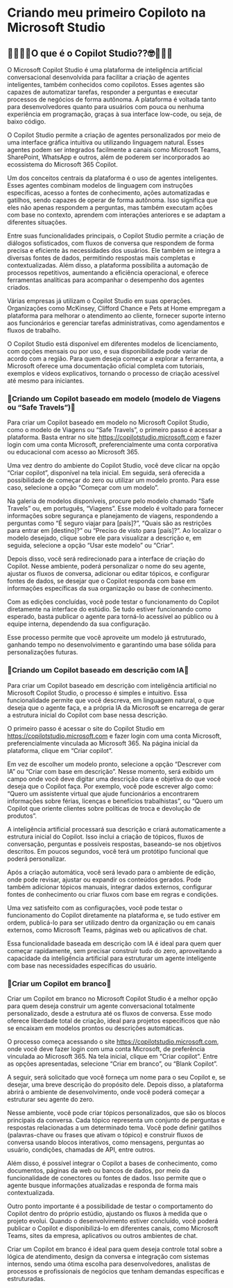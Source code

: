 # Criando meu primeiro Copiloto na Microsoft Studio

## 👩🏽‍💻🤓O que é o Copilot Studio??🤓👩🏽‍💻
O Microsoft Copilot Studio é uma plataforma de inteligência artificial conversacional desenvolvida para facilitar a criação de agentes inteligentes, também conhecidos como copilotos. Esses agentes são capazes de automatizar tarefas, responder a perguntas e executar processos de negócios de forma autônoma. A plataforma é voltada tanto para desenvolvedores quanto para usuários com pouca ou nenhuma experiência em programação, graças à sua interface low-code, ou seja, de baixo código.

O Copilot Studio permite a criação de agentes personalizados por meio de uma interface gráfica intuitiva ou utilizando linguagem natural. Esses agentes podem ser integrados facilmente a canais como Microsoft Teams, SharePoint, WhatsApp e outros, além de poderem ser incorporados ao ecossistema do Microsoft 365 Copilot.

Um dos conceitos centrais da plataforma é o uso de agentes inteligentes. Esses agentes combinam modelos de linguagem com instruções específicas, acesso a fontes de conhecimento, ações automatizadas e gatilhos, sendo capazes de operar de forma autônoma. Isso significa que eles não apenas respondem a perguntas, mas também executam ações com base no contexto, aprendem com interações anteriores e se adaptam a diferentes situações.

Entre suas funcionalidades principais, o Copilot Studio permite a criação de diálogos sofisticados, com fluxos de conversa que respondem de forma precisa e eficiente às necessidades dos usuários. Ele também se integra a diversas fontes de dados, permitindo respostas mais completas e contextualizadas. Além disso, a plataforma possibilita a automação de processos repetitivos, aumentando a eficiência operacional, e oferece ferramentas analíticas para acompanhar o desempenho dos agentes criados.

Várias empresas já utilizam o Copilot Studio em suas operações. Organizações como McKinsey, Clifford Chance e Pets at Home empregam a plataforma para melhorar o atendimento ao cliente, fornecer suporte interno aos funcionários e gerenciar tarefas administrativas, como agendamentos e fluxos de trabalho.

O Copilot Studio está disponível em diferentes modelos de licenciamento, com opções mensais ou por uso, e sua disponibilidade pode variar de acordo com a região. Para quem deseja começar a explorar a ferramenta, a Microsoft oferece uma documentação oficial completa com tutoriais, exemplos e vídeos explicativos, tornando o processo de criação acessível até mesmo para iniciantes.

### 🛫Criando um Copilot baseado em modelo (modelo de Viagens ou “Safe Travels”)🛫
Para criar um Copilot baseado em modelo no Microsoft Copilot Studio, como o modelo de Viagens ou “Safe Travels”, o primeiro passo é acessar a plataforma. Basta entrar no site https://copilotstudio.microsoft.com e fazer login com uma conta Microsoft, preferencialmente uma conta corporativa ou educacional com acesso ao Microsoft 365.

Uma vez dentro do ambiente do Copilot Studio, você deve clicar na opção “Criar copilot”, disponível na tela inicial. Em seguida, será oferecida a possibilidade de começar do zero ou utilizar um modelo pronto. Para esse caso, selecione a opção “Começar com um modelo”.

Na galeria de modelos disponíveis, procure pelo modelo chamado “Safe Travels” ou, em português, “Viagens”. Esse modelo é voltado para fornecer informações sobre segurança e planejamento de viagens, respondendo a perguntas como “É seguro viajar para [país]?”, “Quais são as restrições para entrar em [destino]?” ou “Preciso de visto para [país]?”. Ao localizar o modelo desejado, clique sobre ele para visualizar a descrição e, em seguida, selecione a opção “Usar este modelo” ou “Criar”.

Depois disso, você será redirecionado para a interface de criação do Copilot. Nesse ambiente, poderá personalizar o nome do seu agente, ajustar os fluxos de conversa, adicionar ou editar tópicos, e configurar fontes de dados, se desejar que o Copilot responda com base em informações específicas da sua organização ou base de conhecimento.

Com as edições concluídas, você pode testar o funcionamento do Copilot diretamente na interface do estúdio. Se tudo estiver funcionando como esperado, basta publicar o agente para torná-lo acessível ao público ou à equipe interna, dependendo da sua configuração.

Esse processo permite que você aproveite um modelo já estruturado, ganhando tempo no desenvolvimento e garantindo uma base sólida para personalizações futuras.

### 🧠Criando um Copilot baseado em descrição com IA🧠
Para criar um Copilot baseado em descrição com inteligência artificial no Microsoft Copilot Studio, o processo é simples e intuitivo. Essa funcionalidade permite que você descreva, em linguagem natural, o que deseja que o agente faça, e a própria IA da Microsoft se encarrega de gerar a estrutura inicial do Copilot com base nessa descrição.

O primeiro passo é acessar o site do Copilot Studio em https://copilotstudio.microsoft.com e fazer login com uma conta Microsoft, preferencialmente vinculada ao Microsoft 365. Na página inicial da plataforma, clique em “Criar copilot”.

Em vez de escolher um modelo pronto, selecione a opção “Descrever com IA” ou “Criar com base em descrição”. Nesse momento, será exibido um campo onde você deve digitar uma descrição clara e objetiva do que você deseja que o Copilot faça. Por exemplo, você pode escrever algo como: “Quero um assistente virtual que ajude funcionários a encontrarem informações sobre férias, licenças e benefícios trabalhistas”, ou “Quero um Copilot que oriente clientes sobre políticas de troca e devolução de produtos”.

A inteligência artificial processará sua descrição e criará automaticamente a estrutura inicial do Copilot. Isso inclui a criação de tópicos, fluxos de conversação, perguntas e possíveis respostas, baseando-se nos objetivos descritos. Em poucos segundos, você terá um protótipo funcional que poderá personalizar.

Após a criação automática, você será levado para o ambiente de edição, onde pode revisar, ajustar ou expandir os conteúdos gerados. Pode também adicionar tópicos manuais, integrar dados externos, configurar fontes de conhecimento ou criar fluxos com base em regras e condições.

Uma vez satisfeito com as configurações, você pode testar o funcionamento do Copilot diretamente na plataforma e, se tudo estiver em ordem, publicá-lo para ser utilizado dentro da organização ou em canais externos, como Microsoft Teams, páginas web ou aplicativos de chat.

Essa funcionalidade baseada em descrição com IA é ideal para quem quer começar rapidamente, sem precisar construir tudo do zero, aproveitando a capacidade da inteligência artificial para estruturar um agente inteligente com base nas necessidades específicas do usuário.

### 📖Criar um Copilot em branco📖
Criar um Copilot em branco no Microsoft Copilot Studio é a melhor opção para quem deseja construir um agente conversacional totalmente personalizado, desde a estrutura até os fluxos de conversa. Esse modo oferece liberdade total de criação, ideal para projetos específicos que não se encaixam em modelos prontos ou descrições automáticas.

O processo começa acessando o site https://copilotstudio.microsoft.com, onde você deve fazer login com uma conta Microsoft, de preferência vinculada ao Microsoft 365. Na tela inicial, clique em “Criar copilot”. Entre as opções apresentadas, selecione “Criar em branco”, ou “Blank Copilot”.

A seguir, será solicitado que você forneça um nome para o seu Copilot e, se desejar, uma breve descrição do propósito dele. Depois disso, a plataforma abrirá o ambiente de desenvolvimento, onde você poderá começar a estruturar seu agente do zero.

Nesse ambiente, você pode criar tópicos personalizados, que são os blocos principais da conversa. Cada tópico representa um conjunto de perguntas e respostas relacionadas a um determinado tema. Você pode definir gatilhos (palavras-chave ou frases que ativam o tópico) e construir fluxos de conversa usando blocos interativos, como mensagens, perguntas ao usuário, condições, chamadas de API, entre outros.

Além disso, é possível integrar o Copilot a bases de conhecimento, como documentos, páginas da web ou bancos de dados, por meio da funcionalidade de conectores ou fontes de dados. Isso permite que o agente busque informações atualizadas e responda de forma mais contextualizada.

Outro ponto importante é a possibilidade de testar o comportamento do Copilot dentro do próprio estúdio, ajustando os fluxos à medida que o projeto evolui. Quando o desenvolvimento estiver concluído, você poderá publicar o Copilot e disponibilizá-lo em diferentes canais, como Microsoft Teams, sites da empresa, aplicativos ou outros ambientes de chat.

Criar um Copilot em branco é ideal para quem deseja controle total sobre a lógica de atendimento, design da conversa e integração com sistemas internos, sendo uma ótima escolha para desenvolvedores, analistas de processos e profissionais de negócios que tenham demandas específicas e estruturadas.

